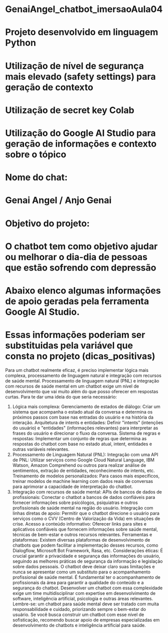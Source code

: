 # GenaiAngel_chatbot_imersaoAula04

# Projeto desenvolvido em linguagem Python
# Utilização de nível de segurança mais elevado (safety settings) para geração de contexto
# Utilização de secret key Colab
# Utilização do Google AI Studio para geração de informações e contexto sobre o tópico

# Nome do chat:
# Genai Angel / Anjo Genai

# Objetivo do projeto:
# O chatbot tem como objetivo ajudar ou melhorar o dia-dia de pessoas que estão sofrendo com depressão

# Abaixo elenco algumas informações de apoio geradas pela ferramenta Google AI Studio.
# Essas informações poderiam ser substituidas pela variável que consta no projeto (dicas_positivas)

Para um chatbot realmente eficaz, é preciso implementar lógica mais complexa, processamento de linguagem natural e integração com recursos de saúde mental.
Processamento de linguagem natural (PNL) e integração com recursos de saúde mental em um chatbot exige um nível de desenvolvimento que vai muito além do que posso oferecer em respostas curtas.
Para te dar uma ideia do que seria necessário:
1. Lógica mais complexa:
Gerenciamento de estados de diálogo: Criar um sistema que acompanha o estado atual da conversa e determina os próximos passos com base nas entradas do usuário e na história da interação.
Arquitetura de intents e entidades: Definir "intents" (intenções do usuário) e "entidades" (informações relevantes) para interpretar as frases do usuário e direcionar o fluxo da conversa.
Sistema de regras e respostas: Implementar um conjunto de regras que determina as respostas do chatbot com base no estado atual, intent, entidades e outras variáveis relevantes.
2. Processamento de Linguagem Natural (PNL):
Integração com uma API de PNL: Utilizar serviços como Google Cloud Natural Language, IBM Watson, Amazon Comprehend ou outros para realizar análise de sentimentos, extração de entidades, reconhecimento de intents, etc.
Treinamento de modelos personalizados: Para casos mais específicos, treinar modelos de machine learning com dados reais de conversas para aprimorar a capacidade de interpretação do chatbot.
3. Integração com recursos de saúde mental:
APIs de bancos de dados de profissionais: Conectar o chatbot a bancos de dados confiáveis para fornecer informações sobre psicólogos, psiquiatras e outros profissionais de saúde mental na região do usuário.
Integração com linhas diretas de apoio: Permitir que o chatbot direcione o usuário para serviços como o CVV (Centro de Valorização da Vida) em situações de crise.
Acesso a conteúdo informativo: Oferecer links para sites e aplicativos confiáveis que fornecem informações sobre saúde mental, técnicas de bem-estar e outros recursos relevantes.
Ferramentas e plataformas:
Existem diversas plataformas de desenvolvimento de chatbots que podem facilitar a implementação desses recursos, como Dialogflow, Microsoft Bot Framework, Rasa, etc.
Considerações éticas:
É crucial garantir a privacidade e segurança das informações do usuário, seguindo as melhores práticas de segurança da informação e legislação sobre dados pessoais.
O chatbot deve deixar claro suas limitações e nunca se apresentar como um substituto para o acompanhamento profissional de saúde mental.
É fundamental ter o acompanhamento de profissionais da área para garantir a qualidade do conteúdo e a segurança do chatbot.
Desenvolver um chatbot com essa complexidade exige um time multidisciplinar com expertise em desenvolvimento de software, inteligência artificial, psicologia e outras áreas relevantes.
Lembre-se: um chatbot para saúde mental deve ser tratado com muita responsabilidade e cuidado, priorizando sempre o bem-estar do usuário.
Se você busca construir um chatbot com esse nível de sofisticação, recomendo buscar apoio de empresas especializadas em desenvolvimento de chatbots e inteligência artificial para saúde.
